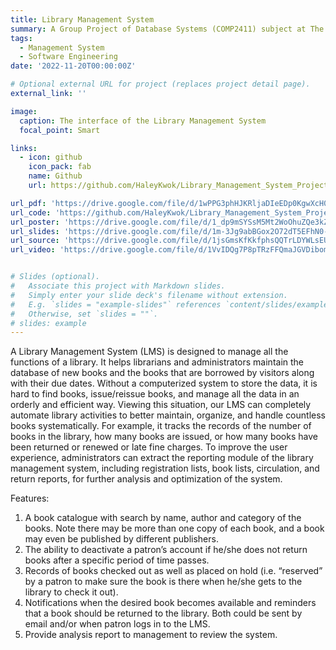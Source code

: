 ```yaml
---
title: Library Management System
summary: A Group Project of Database Systems (COMP2411) subject at The Hong Kong Polytechnic University, made by CHEN Derun, JIANG Guanlin, KWOK Hin Chi, LIU Minghao, YE Haowen, and ZHANG Wengyu.
tags:
  - Management System
  - Software Engineering
date: '2022-11-20T00:00:00Z'

# Optional external URL for project (replaces project detail page).
external_link: ''

image:
  caption: The interface of the Library Management System
  focal_point: Smart

links:
  - icon: github
    icon_pack: fab
    name: Github
    url: https://github.com/HaleyKwok/Library_Management_System_Project

url_pdf: 'https://drive.google.com/file/d/1wPPG3phHJKRljaDIeEDp0KgwXcH0wdg6/view?usp=sharing'
url_code: 'https://github.com/HaleyKwok/Library_Management_System_Project/tree/main/LibraryManagementSystemProject/src'
url_poster: 'https://drive.google.com/file/d/1_dp9mSYSsM5Mt2WoOhuZQe3kZDx-G-s5/view?usp=sharing'
url_slides: 'https://drive.google.com/file/d/1m-3Jg9abBGox2O72dT5EFhN0-coztHm6/view?usp=sharing'
url_source: 'https://drive.google.com/file/d/1jsGmsKfKkfphsQQTrLDYWLsEUZO6BAZ2/view?usp=sharing'
url_video: 'https://drive.google.com/file/d/1VvIDQg7P8pTRzFFQmaJGVDibomUk7MfP/view?usp=sharing'


# Slides (optional).
#   Associate this project with Markdown slides.
#   Simply enter your slide deck's filename without extension.
#   E.g. `slides = "example-slides"` references `content/slides/example-slides.md`.
#   Otherwise, set `slides = ""`.
# slides: example
---
```

A Library Management System (LMS) is designed to manage all the functions of a library. It helps librarians and administrators maintain the database of new books and the books that are borrowed by visitors along with their due dates. Without a computerized system to store the data, it is hard to find books, issue/reissue books, and manage all the data in an orderly and efficient way. Viewing this situation, our LMS can completely automate library activities to better maintain, organize, and handle countless books systematically. For example, it tracks the records of the number of books in the library, how many books are issued, or how many books have been returned or renewed or late fine charges. To improve the user experience, administrators can extract the reporting module of the library management system, including registration lists, book lists, circulation, and return reports, for further analysis and optimization of the system.

Features:
1. A book catalogue with search by name, author and category of the books. Note there may be more than one copy of each book, and a book may even be published by different publishers.
2. The ability to deactivate a patron’s account if he/she does not return books after a specific period of time passes.
3. Records of books checked out as well as placed on hold (i.e. “reserved” by a patron to make sure the book is there when he/she gets to the library to check it out).
4. Notifications when the desired book becomes available and reminders that a book should be returned to the library. Both could be sent by email and/or when patron logs in to the LMS.
5. Provide analysis report to management to review the system.

